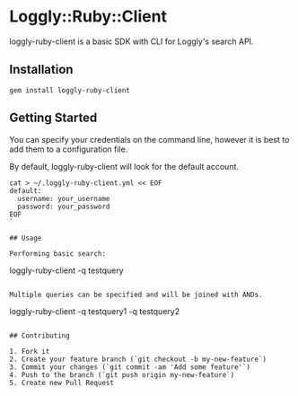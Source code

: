 # Loggly::Ruby::Client

loggly-ruby-client is a basic SDK with CLI for Loggly's search API.

## Installation

```
gem install loggly-ruby-client
```

## Getting Started

You can specify your credentials on the command line, however it is best to add them to a configuration file.

By default, loggly-ruby-client will look for the default account.

```
cat > ~/.loggly-ruby-client.yml << EOF
default:
  username: your_username
  password: your_password
EOF
`

## Usage

Performing basic search:

```
loggly-ruby-client -q testquery
```

Multiple queries can be specified and will be joined with ANDs.

```
loggly-ruby-client -q testquery1 -q testquery2
```

## Contributing

1. Fork it
2. Create your feature branch (`git checkout -b my-new-feature`)
3. Commit your changes (`git commit -am 'Add some feature'`)
4. Push to the branch (`git push origin my-new-feature`)
5. Create new Pull Request
